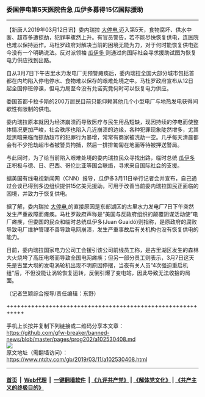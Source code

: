 ### 委国停电第5天医院告急 瓜伊多募得15亿国际援助
------------------------

<div class="post_content" itemprop="articleBody">
 <p>
  【新唐人2019年03月12日讯】委内瑞拉
  <a href="https://www.ntdtv.com/gb/大停电.htm">
   大停电
  </a>
  迈入第5天，食物腐坏、供水中断、超市多遭掠劫，犯罪率骤然上升。有官员警告，若不能尽快恢复供电，连医院也难以保持运作。马杜罗政府对解决当前的困境无能为力，对于何时能恢复供电迄今没有一个明确说法。反对派领袖
  <a href="https://www.ntdtv.com/gb/瓜伊多.htm">
   瓜伊多
  </a>
  则通过向国际社会寻求援助试图为恢复电力供应找到出路。
 </p>
 <p>
  自从3月7日下午古里水力发电厂无预警瘫痪后，委内瑞拉全国大部分城市包括首都在内均陷入停电停水、食物难以保存的艰难处境之中。马杜罗政府宣布从12日起全国停班停课，但电力局至今没有允诺究竟何时可以恢复电力供应。
 </p>
 <p>
  委国首都卡拉卡斯的200万居民目前只能仰赖其他几个小型电厂与地热发电获得间歇性有限制的供电。
 </p>
 <p>
  委内瑞拉原本就因为经济崩溃而导致医疗与民生用品短缺，现因持续的停电而使整体情况更加严峻，社会秩序也陷入几近崩溃的边缘，各种犯罪现象陡然增多，尤其趁黑暗来临而掠劫超市的犯罪行为暴增，常常有商家被洗劫一空。几乎每天清晨都会有不少抢劫超市者被警员拘捕，然后一排排匍匐在地面等待被押送警局。
 </p>
 <p>
  与此同时，为了给当前陷入艰难处境的委内瑞拉民众寻找出路，临时总统
  <a href="https://www.ntdtv.com/gb/瓜伊多.htm">
   瓜伊多
  </a>
  正积极与德、日、巴西、哥伦比亚等国会联络，寻求来自国际社会的支援。
 </p>
 <p>
  据美国有线电视新闻网（CNN）报导，瓜伊多3月11日举行记者会并宣布，自己通过会谈已得到多边组织提供15亿美元援助，可用于改善当前委内瑞拉国民正面临的困境，并致力于恢复供电。
 </p>
 <p>
  据了解，委内瑞拉
  <a href="https://www.ntdtv.com/gb/大停电.htm">
   大停电
  </a>
  的直接原因是东部湖区的古里水力发电厂7日下午突然发生严重故障而瘫痪。马杜罗政府声称是“美国与反政府组织的颠覆阴谋活动使”电厂瘫痪，但委国的民众和临时总统瓜伊多(Juan Guaidó)则指称，是原政府的腐败导致电厂维护管理不善导致电网崩溃，发生严重事故后有关机构也没有恢复供电的能力。
 </p>
 <p>
  日前，委内瑞拉国家电力公司工会援引该公司前线员工称，是古里湖区发生的森林大火烧垮了高压电塔而导致全国电网瘫痪；但另一部分员工则表示，3月7日这天先是古里大坝的发电涡轮机出现不明原因停摆，当夜有关人员“4次强迫重启机组”后，不但没能让涡轮恢复运转，反倒引爆了变电站，因此导致无法收拾的局面。
 </p>
 <p>
  （记者竺颖综合报导/责任编辑：东野）
 </p>
 <div class="single_ad">
 </div>
</div>

+++++++++++++++++++++++++++++++++++++++++++++++++++++++++++<br/><br/>
手机上长按并复制下列链接或二维码分享本文章：<br/>
https://github.com/gfw-breaker/banned-news/blob/master/pages/prog202/a102530408.md <br/>
<a href='https://github.com/gfw-breaker/banned-news/blob/master/pages/prog202/a102530408.md'><img src='https://github.com/gfw-breaker/banned-news/blob/master/pages/prog202/a102530408.md.png'/></a> <br/>
原文地址（需翻墙访问）：https://www.ntdtv.com/gb/2019/03/11/a102530408.html


------------------------
#### [首页](https://github.com/gfw-breaker/banned-news/blob/master/README.md) &nbsp;|&nbsp; [Web代理](https://github.com/labour-camp/helloworld) &nbsp;|&nbsp; [一键翻墙软件](https://github.com/gfw-breaker/nogfw/blob/master/README.md) &nbsp;| [《九评共产党》](https://github.com/gfw-breaker/9ping.md/blob/master/README.md#九评之一评共产党是什么) | [《解体党文化》](https://github.com/gfw-breaker/jtdwh.md/blob/master/README.md) | [《共产主义的终极目的》](https://github.com/gfw-breaker/gczydzjmd.md/blob/master/README.md)


